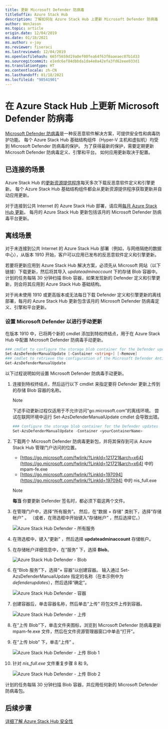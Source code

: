 ```yaml
---
title: 更新 Microsoft Defender 防病毒
titleSuffix: Azure Stack Hub
description: 了解如何在 Azure Stack Hub 上更新 Microsoft Defender 防病毒
author: WenJason
ms.topic: article
origin.date: 12/04/2019
ms.date: 01/18/2021
ms.author: v-jay
ms.reviewer: fiseraci
ms.lastreviewed: 12/04/2019
ms.openlocfilehash: 665f5659d19a0ef00fea64f63f0aaeaec07b1d33
ms.sourcegitcommit: e1edc6ef84dbbda1da4e0a42efa3fd62eee033d1
ms.translationtype: HT
ms.contentlocale: zh-CN
ms.lasthandoff: 01/18/2021
ms.locfileid: "98541901"
---
```

# <a name="update-microsoft-defender-antivirus-on-azure-stack-hub"></a>在 Azure Stack Hub 上更新 Microsoft Defender 防病毒

[Microsoft Defender 防病毒](https://docs.microsoft.com/windows/security/threat-protection/windows-defender-antivirus/windows-defender-antivirus-in-windows-10)是一种反恶意软件解决方案，可提供安全性和病毒防护功能。 每个 Azure Stack Hub 基础结构组件（Hyper-V 主机和虚拟机）均受到 Microsoft Defender 防病毒的保护。 为了获得最新的保护，需要定期更新 Microsoft Defender 防病毒定义、引擎和平台。 如何应用更新取决于配置。

## <a name="connected-scenario"></a>已连接的场景

Azure Stack Hub 的[更新资源提供程序](azure-stack-updates.md#the-update-resource-provider)每天多次下载反恶意软件定义和引擎更新。 每个 Azure Stack Hub 基础结构组件都会从更新资源提供程序获取更新并自动应用更新。

对于连接到公共 Internet 的 Azure Stack Hub 部署，请应用[每月 Azure Stack Hub 更新](azure-stack-apply-updates.md)。 每月的 Azure Stack Hub 更新包括该月的 Microsoft Defender 防病毒平台更新。

## <a name="disconnected-scenario"></a>离线场景

对于未连接到公共 Internet 的 Azure Stack Hub 部署（例如，与网络隔绝的数据中心），从版本 1910 开始，客户可以应用已发布的反恶意软件定义和引擎更新。 

若要将更新应用到 Azure Stack Hub 解决方案，必须先从 Microsoft 网站（以下链接）下载更新，然后将其导入 *updateadminaccount* 下的存储 Blob 容器中。 计划的任务每隔 30 分钟扫描 Blob 容器，如果发现新的 Defender 定义和引擎更新，则会将其应用到 Azure Stack Hub 基础结构。 

对于尚未使用 1910 或更高版本或无法每日下载 Defender 定义和引擎更新的离线部署，每月的 Azure Stack Hub 更新包含该月的 Microsoft Defender 防病毒定义、引擎和平台更新。 


### <a name="set-up-microsoft-defender-for-manual-updates"></a>设置 Microsoft Defender 以进行手动更新 

在版本 1910 中，已将两个新的 cmdlet 添加到特权终结点，用于在 Azure Stack Hub 中配置 Microsoft Defender 防病毒手动更新。 

```powershell 
### cmdlet to configure the storage blob container for the Defender updates 
Set-AzsDefenderManualUpdate [-Container <string>] [-Remove]  
### cmdlet to retrieve the configuration of the Microsoft Defender Antivirus manual update settings 
Get-AzsDefenderManualUpdate  
``` 

以下过程说明如何设置 Microsoft Defender 防病毒手动更新。 

1. 连接到特权终结点，然后运行以下 cmdlet 来指定要将 Defender 更新上传到的存储 Blob 容器的名称。 

   > [!NOTE] 
   > 下述手动更新过程仅适用于不允许访问“go.microsoft.com”的离线环境。 尝试在联网环境中运行 Set-AzsDefenderManualUpdate cmdlet 会导致出错。 

   ```powershell 
   ### Configure the storage blob container for the Defender updates 
   Set-AzsDefenderManualUpdate -Container <yourContainerName>
   ``` 

2. 下载两个 Microsoft Defender 防病毒更新包，并将其保存到可从 Azure Stack Hub 管理门户访问的位置。  

   * [https://go.microsoft.com/fwlink/?LinkId=121721&arch=x64](https://go.microsoft.com/fwlink/?LinkId=121721&arch=x64) 中的 mpam-fe.exe 
   * [https://go.microsoft.com/fwlink/?LinkId=197094](https://go.microsoft.com/fwlink/?LinkId=197094) 中的 nis_full.exe 

   > [!NOTE] 
   > **每当** 你要更新 Defender 签名时，都必须下载这两个文件。 

3. 在管理门户中，选择“所有服务”。  然后，在“数据 + 存储”  类别下，选择“存储帐户”  。 （或者，在筛选框中开始键入“存储帐户”  ，然后选择它。） 

   ![Azure Stack Hub Defender - 所有服务](./media/azure-stack-security-av/image1.png)  

4. 在筛选框中，键入“更新”  ，然后选择 **updateadminaccount** 存储帐户。 

5. 在存储帐户详细信息中，在“服务”  下，选择 **Blob**。 

   ![Azure Stack Hub Defender - Blob](./media/azure-stack-security-av/image2.png) 

6. 在“Blob 服务”下，选择“+ 容器”以创建容器。   输入通过 Set-AzsDefenderManualUpdate 指定的名称（在本示例中为 *defenderupdates*），然后选择“确定”。  

   ![Azure Stack Hub Defender - 容器](./media/azure-stack-security-av/image3.png) 

7. 创建容器后，单击容器名称，然后单击“上传”  将包文件上传到容器。 

   ![Azure Stack Hub Defender - 上传](./media/azure-stack-security-av/image4.png) 

8. 在“上传 Blob”下，单击文件夹图标，浏览到 Microsoft Defender 防病毒更新 mpam-fe.exe 文件，然后在文件资源管理器窗口中单击“打开”。 

9. 在“上传 blob”  下，单击“上传”  。 

   ![Azure Stack Hub Defender - 上传 Blob 1](./media/azure-stack-security-av/image5.png) 

1. 针对 *nis_full.exe* 文件重复步骤 8 和 9。 

   ![Azure Stack Hub Defender - 上传 Blob 2](./media/azure-stack-security-av/image6.png)

计划的任务每隔 30 分钟扫描 Blob 容器，并应用任何新的 Microsoft Defender 防病毒包。  

## <a name="next-steps"></a>后续步骤

[详细了解 Azure Stack Hub 安全性](azure-stack-security-foundations.md)
